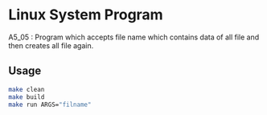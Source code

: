 # Linux System Program
A5_05 : Program which accepts file name which contains data of all file and then creates all file again.

## Usage
```bash
make clean
make build
make run ARGS="filname"
```
